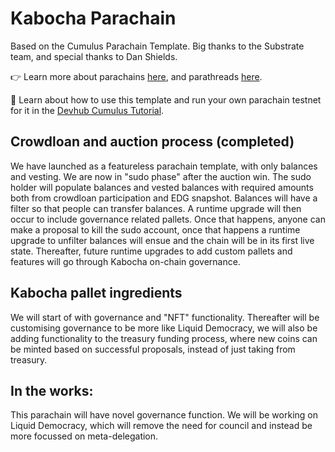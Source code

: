 # Kabocha Parachain 

Based on the Cumulus Parachain Template. Big thanks to the Substrate team, and special thanks to Dan Shields. 

👉 Learn more about parachains [here](https://wiki.polkadot.network/docs/learn-parachains), and
parathreads [here](https://wiki.polkadot.network/docs/learn-parathreads).

🧙 Learn about how to use this template and run your own parachain testnet for it in the
[Devhub Cumulus Tutorial](https://docs.substrate.io/tutorials/v3/cumulus/start-relay/).

## Crowdloan and auction process (completed) 

We have launched as a featureless parachain template, with only balances and vesting. We are now in "sudo phase" after the auction win. The sudo holder will populate balances and vested balances with required amounts both from crowdloan participation and EDG snapshot. Balances will have a filter so that people can transfer balances. A runtime upgrade will then occur to include governance related pallets. Once that happens, anyone can make a proposal to kill the sudo account, once that happens a runtime upgrade to unfilter balances will ensue and the chain will be in its first live state. Thereafter, future runtime upgrades to add custom pallets and features will go through Kabocha on-chain governance. 
## Kabocha pallet ingredients 

We will start of with governance and "NFT" functionality. Thereafter will be customising governance to be more like Liquid Democracy, we will also be adding functionality to the treasury funding process, where new coins can be minted based on successful proposals, instead of just taking from treasury.  
## In the works:
This parachain will have novel governance function. We will be working on Liquid Democracy, which will remove the need for council and instead be more focussed on meta-delegation.

